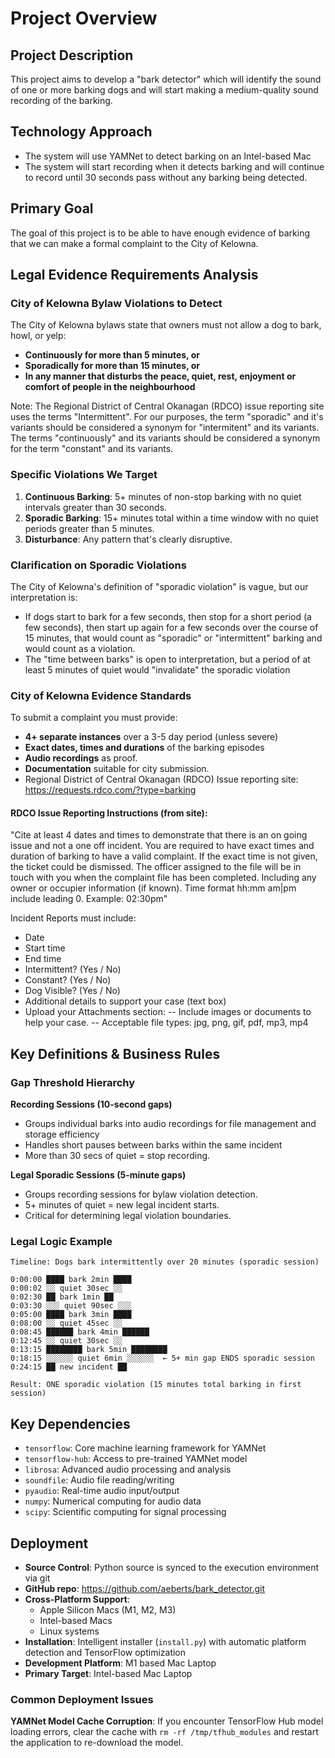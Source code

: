 # Project Overview

## Project Description

This project aims to develop a "bark detector" which will identify the sound of one or more barking dogs and will start making a medium-quality sound recording of the barking.

## Technology Approach

- The system will use YAMNet to detect barking on an Intel-based Mac
- The system will start recording when it detects barking and will continue to record until 30 seconds pass without any barking being detected.

## Primary Goal

The goal of this project is to be able to have enough evidence of barking that we can make a formal complaint to the City of Kelowna.

## Legal Evidence Requirements Analysis

### City of Kelowna Bylaw Violations to Detect

The City of Kelowna bylaws state that owners must not allow a dog to bark, howl, or yelp:
- **Continuously for more than 5 minutes, or**
- **Sporadically for more than 15 minutes, or**
- **In any manner that disturbs the peace, quiet, rest, enjoyment or comfort of people in the neighbourhood**

Note: The Regional District of Central Okanagan (RDCO) issue reporting site uses the terms "Intermittent". For our purposes, the term "sporadic" and it's variants should be considered a synonym for "intermitent" and its variants. The terms "continuously" and its variants should be considered a synonym for the term "constant" and its variants.

### Specific Violations We Target

1. **Continuous Barking**: 5+ minutes of non-stop barking with no quiet intervals greater than 30 seconds.
2. **Sporadic Barking**: 15+ minutes total within a time window with no quiet periods greater than 5 minutes.
3. **Disturbance**: Any pattern that's clearly disruptive.

### Clarification on Sporadic Violations

The City of Kelowna's definition of "sporadic violation" is vague, but our interpretation is:
- If dogs start to bark for a few seconds, then stop for a short period (a few seconds), then start up again for a few seconds over the course of 15 minutes, that would count as "sporadic" or "intermittent" barking and would count as a violation.
- The "time between barks" is open to interpretation, but a period of at least 5 minutes of quiet would "invalidate" the sporadic violation

### City of Kelowna Evidence Standards

To submit a complaint you must provide:
- **4+ separate instances** over a 3-5 day period (unless severe)
- **Exact dates, times and durations** of the barking episodes
- **Audio recordings** as proof.
- **Documentation** suitable for city submission.
- Regional District of Central Okanagan (RDCO) Issue reporting site: https://requests.rdco.com/?type=barking

####  RDCO Issue Reporting Instructions (from site):

"Cite at least 4 dates and times to demonstrate that there is an on going issue and not a one off incident. You are required to have exact times and duration of barking to have a valid complaint. If the exact time is not given, the ticket could be dismissed. The officer assigned to the file will be in touch with you when the complaint file has been completed. Including any owner or occupier information (if known). Time format hh:mm am|pm include leading 0. Example: 02:30pm"

Incident Reports must include:
- Date
- Start time
- End time
- Intermittent? (Yes / No)
- Constant? (Yes / No)
- Dog Visible? (Yes / No)
- Additional details to support your case (text box)
- Upload your Attachments section:
-- Include images or documents to help your case.
-- Acceptable file types: jpg, png, gif, pdf, mp3, mp4

## Key Definitions & Business Rules

### Gap Threshold Hierarchy

**Recording Sessions (10-second gaps)**
- Groups individual barks into audio recordings for file management and storage efficiency
- Handles short pauses between barks within the same incident
- More than 30 secs of quiet = stop recording. 

**Legal Sporadic Sessions (5-minute gaps)**
- Groups recording sessions for bylaw violation detection.
- 5+ minutes of quiet = new legal incident starts.
- Critical for determining legal violation boundaries.

### Legal Logic Example

```
Timeline: Dogs bark intermittently over 20 minutes (sporadic session)

0:00:00 ████ bark 2min ████ 
0:00:02 ░░ quiet 30sec ░░
0:02:30 ██ bark 1min ██
0:03:30 ░░░ quiet 90sec ░░░  
0:05:00 ████ bark 3min ████
0:08:00 ░░ quiet 45sec ░░
0:08:45 ██████ bark 4min ██████
0:12:45 ░░ quiet 30sec ░░
0:13:15 ████████ bark 5min ████████
0:18:15 ░░░░░░ quiet 6min ░░░░░░  ← 5+ min gap ENDS sporadic session
0:24:15 ██ new incident ██

Result: ONE sporadic violation (15 minutes total barking in first session)
```

## Key Dependencies

- `tensorflow`: Core machine learning framework for YAMNet
- `tensorflow-hub`: Access to pre-trained YAMNet model
- `librosa`: Advanced audio processing and analysis
- `soundfile`: Audio file reading/writing
- `pyaudio`: Real-time audio input/output
- `numpy`: Numerical computing for audio data
- `scipy`: Scientific computing for signal processing

## Deployment

- **Source Control**: Python source is synced to the execution environment via git
- **GitHub repo**: https://github.com/aeberts/bark_detector.git
- **Cross-Platform Support**: 
  - Apple Silicon Macs (M1, M2, M3)
  - Intel-based Macs
  - Linux systems
- **Installation**: Intelligent installer (`install.py`) with automatic platform detection and TensorFlow optimization
- **Development Platform**: M1 based Mac Laptop
- **Primary Target**: Intel-based Mac Laptop

### Common Deployment Issues

**YAMNet Model Cache Corruption**: If you encounter TensorFlow Hub model loading errors, clear the cache with `rm -rf /tmp/tfhub_modules` and restart the application to re-download the model.
